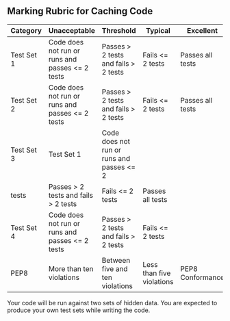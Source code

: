 ## Marking Rubric for Caching Code

|Category | Unacceptable | Threshold | Typical | Excellent |
| --- | --- | --- | --- | --- |
| Test Set 1 | Code does not run or runs and passes <= 2 tests | Passes > 2 tests and fails > 2 tests | Fails <= 2 tests | Passes all tests |
| Test Set 2 | Code does not run or runs and passes <= 2 tests | Passes > 2 tests and fails > 2 tests | Fails <= 2 tests | Passes all tests |
| Test Set 3 | Test Set 1 | Code does not run or runs and passes <= 2
|tests | Passes > 2 tests and fails > 2 tests | Fails <= 2 tests | Passes all tests |
| Test Set 4 | Code does not run or runs and passes <= 2 tests | Passes > 2 tests and fails > 2 tests | Fails <= 2 tests |
| PEP8 | More than ten violations | Between five and ten violations | Less than five violations | PEP8 Conformance |

Your code will be run against two sets of hidden data. You are
expected to produce your own test sets while writing the code.
